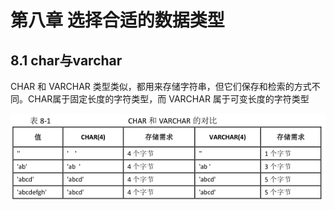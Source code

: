 # 第八章 选择合适的数据类型

## 8.1 char与varchar

CHAR 和 VARCHAR 类型类似，都用来存储字符串，但它们保存和检索的方式不同。CHAR属于固定长度的字符类型，而 VARCHAR 属于可变长度的字符类型

![image-20230831172945142](08选择合适的数据类型.assets/image-20230831172945142.png)


